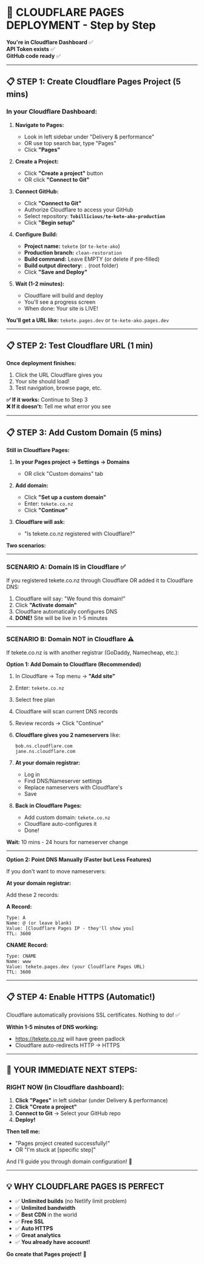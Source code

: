 # 🚀 CLOUDFLARE PAGES DEPLOYMENT - Step by Step

**You're in Cloudflare Dashboard** ✅  
**API Token exists** ✅  
**GitHub code ready** ✅

---

## 📋 STEP 1: Create Cloudflare Pages Project (5 mins)

### In your Cloudflare Dashboard:

1. **Navigate to Pages:**
   - Look in left sidebar under "Delivery & performance" 
   - OR use top search bar, type "Pages"
   - Click **"Pages"**

2. **Create a Project:**
   - Click **"Create a project"** button
   - OR click **"Connect to Git"**

3. **Connect GitHub:**
   - Click **"Connect to Git"**
   - Authorize Cloudflare to access your GitHub
   - Select repository: **`Tobillicious/te-kete-ako-production`**
   - Click **"Begin setup"**

4. **Configure Build:**
   - **Project name:** `tekete` (or `te-kete-ako`)
   - **Production branch:** `clean-restoration`
   - **Build command:** Leave EMPTY (or delete if pre-filled)
   - **Build output directory:** `.` (root folder)
   - Click **"Save and Deploy"**

5. **Wait (1-2 minutes):**
   - Cloudflare will build and deploy
   - You'll see a progress screen
   - When done: Your site is LIVE!

**You'll get a URL like:** `tekete.pages.dev` or `te-kete-ako.pages.dev`

---

## 📋 STEP 2: Test Cloudflare URL (1 min)

**Once deployment finishes:**

1. Click the URL Cloudflare gives you
2. Your site should load!
3. Test navigation, browse page, etc.

**✅ If it works:** Continue to Step 3  
**❌ If it doesn't:** Tell me what error you see

---

## 📋 STEP 3: Add Custom Domain (5 mins)

**Still in Cloudflare Pages:**

1. **In your Pages project → Settings → Domains**
   - OR click "Custom domains" tab

2. **Add domain:**
   - Click **"Set up a custom domain"**
   - Enter: `tekete.co.nz`
   - Click **"Continue"**

3. **Cloudflare will ask:**
   - "Is tekete.co.nz registered with Cloudflare?"
   
**Two scenarios:**

---

### **SCENARIO A: Domain IS in Cloudflare** ✅

If you registered tekete.co.nz through Cloudflare OR added it to Cloudflare DNS:

1. Cloudflare will say: "We found this domain!"
2. Click **"Activate domain"**
3. Cloudflare automatically configures DNS
4. **DONE!** Site will be live in 1-5 minutes

---

### **SCENARIO B: Domain NOT in Cloudflare** ⚠️

If tekete.co.nz is with another registrar (GoDaddy, Namecheap, etc.):

**Option 1: Add Domain to Cloudflare (Recommended)**

1. In Cloudflare → Top menu → **"Add site"**
2. Enter: `tekete.co.nz`
3. Select free plan
4. Cloudflare will scan current DNS records
5. Review records → Click "Continue"
6. **Cloudflare gives you 2 nameservers** like:
   ```
   bob.ns.cloudflare.com
   jane.ns.cloudflare.com
   ```
7. **At your domain registrar:**
   - Log in
   - Find DNS/Nameserver settings
   - Replace nameservers with Cloudflare's
   - Save

8. **Back in Cloudflare Pages:**
   - Add custom domain: `tekete.co.nz`
   - Cloudflare auto-configures it
   - Done!

**Wait:** 10 mins - 24 hours for nameserver change

---

**Option 2: Point DNS Manually (Faster but Less Features)**

If you don't want to move nameservers:

**At your domain registrar:**

Add these 2 records:

**A Record:**
```
Type: A
Name: @ (or leave blank)
Value: [Cloudflare Pages IP - they'll show you]
TTL: 3600
```

**CNAME Record:**
```
Type: CNAME
Name: www
Value: tekete.pages.dev (your Cloudflare Pages URL)
TTL: 3600
```

---

## 📋 STEP 4: Enable HTTPS (Automatic!)

Cloudflare automatically provisions SSL certificates. Nothing to do! ✅

**Within 1-5 minutes of DNS working:**
- https://tekete.co.nz will have green padlock
- Cloudflare auto-redirects HTTP → HTTPS

---

## 🎯 YOUR IMMEDIATE NEXT STEPS:

### **RIGHT NOW (in Cloudflare dashboard):**

1. **Click "Pages"** in left sidebar (under Delivery & performance)
2. **Click "Create a project"**
3. **Connect to Git** → Select your GitHub repo
4. **Deploy!**

**Then tell me:**
- "Pages project created successfully!" 
- OR "I'm stuck at [specific step]"

And I'll guide you through domain configuration! 🧺

---

## 💡 WHY CLOUDFLARE PAGES IS PERFECT

- ✅ **Unlimited builds** (no Netlify limit problem)
- ✅ **Unlimited bandwidth**
- ✅ **Best CDN** in the world
- ✅ **Free SSL**
- ✅ **Auto HTTPS**
- ✅ **Great analytics**
- ✅ **You already have account!**

**Go create that Pages project!** 🚀

